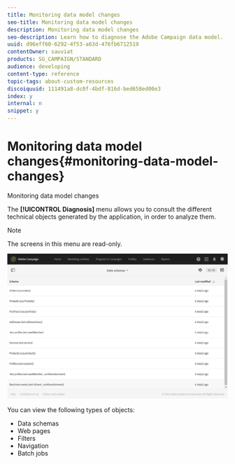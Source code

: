 ```yaml
---
title: Monitoring data model changes
seo-title: Monitoring data model changes
description: Monitoring data model changes
seo-description: Learn how to diagnose the Adobe Campaign data model.
uuid: d96eff60-6292-4f53-a63d-476fb6712519
contentOwner: sauviat
products: SG_CAMPAIGN/STANDARD
audience: developing
content-type: reference
topic-tags: about-custom-resources
discoiquuid: 111491a8-dc0f-4bdf-816d-bed658ed00e3
index: y
internal: n
snippet: y
---
```


# Monitoring data model changes{#monitoring-data-model-changes}

Monitoring data model changes

The **[!UICONTROL Diagnosis]** menu allows you to consult the different technical objects generated by the application, in order to analyze them.

>[!NOTE]
>
>The screens in this menu are read-only.

![](assets/diagnostic.png)

You can view the following types of objects:

* Data schemas
* Web pages
* Filters
* Navigation
* Batch jobs

